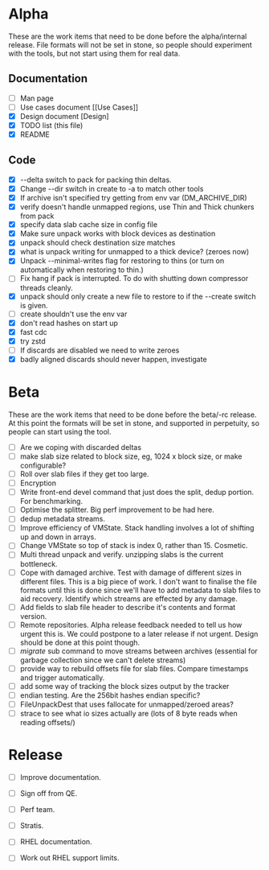 # Alpha
These are the work items that need to be done before the alpha/internal release.  File formats will not be set in stone, so people should experiment with the tools, but not start using them for real data.

## Documentation
- [ ] Man page
- [ ] Use cases document [[Use Cases]]
- [X] Design document [Design]
- [x] TODO list (this file)
- [x] README

## Code
- [x] --delta switch to pack for packing thin deltas.
- [x] Change --dir switch in create to -a to match other tools
- [x] If archive isn't specified try getting from env var (DM_ARCHIVE_DIR)
- [x] verify doesn't handle unmapped regions, use Thin and Thick chunkers from pack
- [x] specify data slab cache size in config file
- [x] Make sure unpack works with block devices as destination
- [x] unpack should check destination size matches
- [x] what is unpack writing for unmapped to a thick device? (zeroes now)
- [x] Unpack --minimal-writes flag for restoring to thins (or turn on automatically when restoring to thin.)
- [ ] Fix hang if pack is interrupted.  To do with shutting down compressor threads cleanly.
- [x] unpack should only create a new file to restore to if the --create switch is given.
- [ ] create shouldn't use the env var
- [x] don't read hashes on start up
- [x] fast cdc
- [x] try zstd
- [ ] If discards are disabled we need to write zeroes
- [x] badly aligned discards should never happen, investigate

# Beta
These are the work items that need to be done before the beta/-rc release.  At this point the formats will be set in stone, and supported in perpetuity, so people can start using the tool.
- [ ] Are we coping with discarded deltas
- [ ] make slab size related to block size, eg, 1024 x block size, or make configurable?
- [ ] Roll over slab files if they get too large.
- [ ] Encryption
- [ ] Write front-end devel command that just does the split, dedup portion.  For benchmarking.
- [ ] Optimise the splitter.  Big perf improvement to be had here.
- [ ] dedup metadata streams.
- [ ] Improve efficiency of VMState.  Stack handling involves a lot of shifting up and down in arrays.
- [ ] Change VMState so top of stack is index 0, rather than 15.  Cosmetic.
- [ ] Multi thread unpack and verify.  unzipping slabs is the current bottleneck.
- [ ] Cope with damaged archive.  Test with damage of different sizes in different files.  This is a big piece of work.  I don't want to finalise the file formats until this is done since we'll have to add metadata to slab files to aid recovery.  Identify which streams are effected by any damage.
- [ ] Add fields to slab file header to describe it's contents and format version.
- [ ] Remote repositories.  Alpha release feedback needed to tell us how urgent this is.  We could postpone to a later release if not urgent.  Design should be done at this point though.
- [ ] *migrate* sub command to move streams between archives (essential for garbage collection since we can't delete streams)
- [ ] provide way to rebuild offsets file for slab files.  Compare timestamps and trigger automatically.
- [ ] add some way of tracking the block sizes output by the tracker
- [ ] endian testing.  Are the 256bit hashes endian specific?
- [ ] FileUnpackDest that uses fallocate for unmapped/zeroed areas?
- [ ] strace to see what io sizes actually are (lots of 8 byte reads when reading offsets/)

# Release
- [ ] Improve documentation.
- [ ] Sign off from QE.
- [ ] Perf team.
- [ ] Stratis.
- [ ] RHEL documentation.
- [ ] Work out RHEL support limits.

